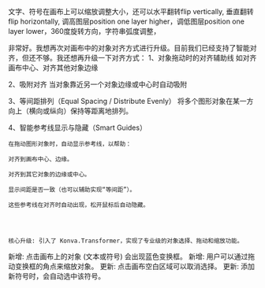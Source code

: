 
文字、符号在画布上可以缩放调整大小，还可以水平翻转flip vertically, 垂直翻转flip horizontally, 调高图层position one layer higher，调低图层position one layer lower，360度旋转方向，字符串弧度调整，



非常好。我想再次对画布中的对象对齐方式进行升级。目前我们已经支持了智能对齐，但还不够。我还想再升级一下对齐方式：
1、对象拖动时的对齐辅助线
    如对齐画布中心、对齐其他对象边缘

2、吸附对齐
    当对象靠近另一个对象边缘或中心时自动吸附

3、等间距排列（Equal Spacing / Distribute Evenly）
    将多个图形对象在某一方向上（横向或纵向）保持等距离地排列。

4、智能参考线显示与隐藏（Smart Guides）

    在拖动图形对象时，自动显示参考线，以帮助：

    对齐到画布中心、边缘。

    对齐到其它对象的边缘或中心。

    显示间距是否一致（也可以辅助实现“等间距”）。

    这些参考线在对齐时自动出现，松开鼠标后自动隐藏。




    核心升级: 引入了 Konva.Transformer，实现了专业级的对象选择、拖动和缩放功能。
新增: 点击画布上的对象 (文本或符号) 会出现蓝色变换框。
新增: 用户可以通过拖动变换框的角点来缩放对象。
更新: 点击画布空白区域可以取消选择。
更新: 添加新符号时，会自动选中该符号。